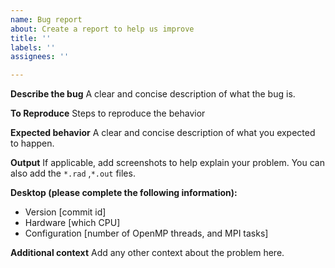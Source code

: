 ```yaml
---
name: Bug report
about: Create a report to help us improve
title: ''
labels: ''
assignees: ''

---
```


**Describe the bug**
A clear and concise description of what the bug is.

**To Reproduce**
Steps to reproduce the behavior

**Expected behavior**
A clear and concise description of what you expected to happen.

**Output**
If applicable, add screenshots to help explain your problem.
You can also add the `*.rad` ,`*.out` files.

**Desktop (please complete the following information):**
 - Version [commit id]
- Hardware [which CPU]
- Configuration [number of OpenMP threads, and MPI tasks]


**Additional context**
Add any other context about the problem here.
